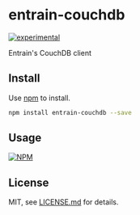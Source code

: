 # entrain-couchdb

[![experimental](http://badges.github.io/stability-badges/dist/experimental.svg)](http://github.com/badges/stability-badges)

Entrain's CouchDB client

## Install

Use [npm](https://npmjs.com/) to install.

```sh
npm install entrain-couchdb --save
```

## Usage

[![NPM](https://nodei.co/npm/entrain-couchdb.png)](https://www.npmjs.com/package/entrain-couchdb)

## License

MIT, see [LICENSE.md](http://github.com/ig3/entrain-couchdb/blob/master/LICENSE.md) for details.
